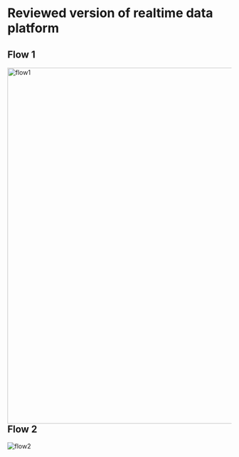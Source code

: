 # Reviewed version of realtime data platform

## Flow 1
<img src="https://github.com/xingh/DART.POC/blob/master/realtime-data-platform-examples-reviewed/flow1.png"
 alt="flow1" width="800" style="float: left; margin-right: 10px;" />

## Flow 2
<img src="https://github.com/xingh/DART.POC/blob/master/realtime-data-platform-examples-reviewed/flow2.png"
 alt="flow2" style="float: left; margin-right: 10px;" />
